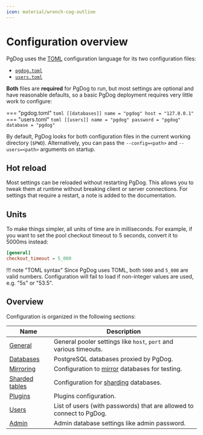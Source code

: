 ```yaml
---
icon: material/wrench-cog-outline
---
```


# Configuration overview

PgDog uses the [TOML](https://toml.io/en/) configuration language for its two configuration files:

- [`pgdog.toml`](pgdog.toml/general.md)
- [`users.toml`](users.toml/users.md)

**Both** files are **required** for PgDog to run, but most settings are optional and have reasonable defaults, so a basic PgDog deployment requires very little work to configure:

=== "pgdog.toml"
    ```toml
    [[databases]]
    name = "pgdog"
    host = "127.0.0.1"
    ```
=== "users.toml"
    ```toml
    [[users]]
    name = "pgdog"
    password = "pgdog"
    database = "pgdog"
    ```

By default, PgDog looks for both configuration files in the current working directory (`$PWD`). Alternatively, you can pass the
`--config=<path>` and `--users=<path>` arguments on startup.

## Hot reload

Most settings can be reloaded without restarting PgDog. This allows you to tweak them at runtime without breaking client or server connections. For settings that require a restart, a note is added to the documentation.

## Units

To make things simpler, all units of time are in milliseconds. For example, if you want to set the pool checkout timeout to 5 seconds, convert it to 5000ms instead:

```toml
[general]
checkout_timeout = 5_000
```

!!! note "TOML syntax"
    Since PgDog uses TOML, both `5000` and `5_000` are valid numbers. Configuration will fail to load if non-integer values are used, e.g. "5s" or "53.5".

## Overview

Configuration is organized in the following sections:

| Name | Description |
|------|-------------|
| [General](pgdog.toml/general.md) | General pooler settings like `host`, `port` and various timeouts. |
| [Databases](pgdog.toml/databases.md) | PostgreSQL databases proxied by PgDog. |
| [Mirroring](pgdog.toml/mirroring.md) | Configuration to [mirror](../features/mirroring.md) databases for testing. |
| [Sharded tables](pgdog.toml/sharded_tables.md) | Configuration for [sharding](../features/sharding/basics.md) databases. |
| [Plugins](pgdog.toml/plugins.md) | Plugins configuration. |
| [Users](users.toml/users.md) | List of users (with passwords) that are allowed to connect to PgDog. |
| [Admin](pgdog.toml/admin.md) | Admin database settings like admin password. |
